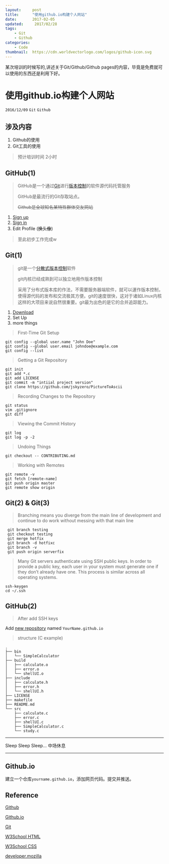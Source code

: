 ```yaml
---
layout:     post
title:      "使用github.io构建个人网站"
date:       2017-02-05
updated:     2017/02/28
tags:
    - Git
    - Github
categories:
    - Code
thumbnail:  https://cdn.worldvectorlogo.com/logos/github-icon.svg
---
```


某次培训的时候写的,讲述关于Git/Github/Github pages的内容，毕竟是免费就可以使用的东西还是利用下好。

# 使用github.io构建个人网站

`2016/12/09` `Git` `Github`

## 涉及内容

1. Github的使用
2. Git工具的使用

>预计培训时间 2小时

## GitHub(1)

>GitHub是一个通过[Git](https://zh.wikipedia.org/wiki/Git)进行[版本控制](https://zh.wikipedia.org/wiki/%E7%89%88%E6%9C%AC%E6%8E%A7%E5%88%B6)的软件源代码托管服务
>
>GitHub是最流行的Git存取站点。
>
>~~Github是全球知名某特殊群体交友网站~~



1. [Sign up](https://github.com/join) 
2. [Sign in](https://github.com/login)
3. Edit Profile (~~换头像~~)

>至此初步工作完成w



## Git(1)

>git是一个[分散式版本控制](https://zh.wikipedia.org/wiki/%E5%88%86%E6%95%A3%E5%BC%8F%E7%89%88%E6%9C%AC%E6%8E%A7%E5%88%B6)软件
>
>git内核已经成熟到可以独立地用作版本控制
>
>采用了分布式版本库的作法，不需要服务器端软件，就可以運作版本控制，使得源代码的发布和交流极其方便。git的速度很快，这对于诸如Linux内核这样的大项目来说自然很重要。git最为出色的是它的合并追踪能力。

1. [Download](https://git-scm.com/)
2. Set Up
3. more things



> First-Time Git Setup

```shell
git config --global user.name "John Doe"
git config --global user.email johndoe@example.com
git config --list
```

> Getting a Git Repository

```shell
git init 
git add *.c
git add LICENSE
git commit -m "intiial project version"
git clone https://github.com/jskyzero/PictureToAscii
```

> Recording Changes to the Repository

```shell
git status
vim .gitignore
git diff
```

> Viewing the Commit History

```shell
git log
git log -p -2 
```

> Undoing Things

```shell
git checkout -- CONTRIBUTING.md
```

>  Working with Remotes

```shell
git remote -v
git fetch [remote-name]
git push origin master
git remote show origin
```

## Git(2) & Git(3)

>Branching means you diverge from the main line of development and continue to do work without messing with that main line

```shell
 git branch testing
 git checkout testing
 git merge hotfix
 git branch -d hotfixc
 git branch -v
 git push origin serverfix
```

>Many Git servers authenticate using SSH public keys. In order to provide a public key, each user in your system must generate one if they don’t already have one. This process is similar across all operating systems. 

```shell
ssh-keygen
cd ~/.ssh
```

## GitHub(2)

> After add SSH keys

Add [new repository](https://github.com/new)  named `YourName.github.io`

> structure (C example)

```shell
.
├── bin
│   └── SimpleCalculator
├── build
│   ├── calculate.o
│   ├── error.o
│   └── shellUI.o
├── include
│   ├── calculate.h
│   ├── error.h
│   └── shellUI.h
├── LICENSE
├── makefile
├── README.md
└── src
    ├── calculate.c
    ├── error.c
    ├── shellUI.c
    ├── SimpleCalculator.c
    └── study.c

```

----

Sleep Sleep Sleep...
中场休息

---


## Github.io

建立一个仓库`yourname.github.io`，添加网页代码。提交并推送。

## Reference

[Github](https://github.com/)

[Github.io](https://pages.github.com/)

[Git](https://git-scm.com/)

[W3School HTML](http://www.w3school.com.cn/tags/index.asp)

[W3School CSS](http://www.w3school.com.cn/cssref/index.asp)

[developer.mozilla](https://developer.mozilla.org/en-US/)

